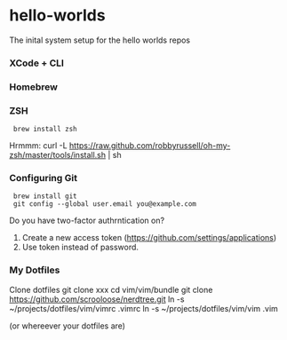 hello-worlds
============

The inital system setup for the hello worlds repos 

### XCode + CLI

### Homebrew

### ZSH
     brew install zsh

Hrmmm:
     curl -L https://raw.github.com/robbyrussell/oh-my-zsh/master/tools/install.sh | sh


### Configuring Git
     brew install git
     git config --global user.email you@example.com

Do you have two-factor authrntication on?
1. Create a new access token (https://github.com/settings/applications)
2. Use token instead of password.


### My Dotfiles 
Clone dotfiles
     git clone xxx
     cd vim/vim/bundle
     git clone https://github.com/scrooloose/nerdtree.git
     ln -s ~/projects/dotfiles/vim/vimrc .vimrc
     ln -s ~/projects/dotfiles/vim/vim .vim

(or whereever your dotfiles are)
